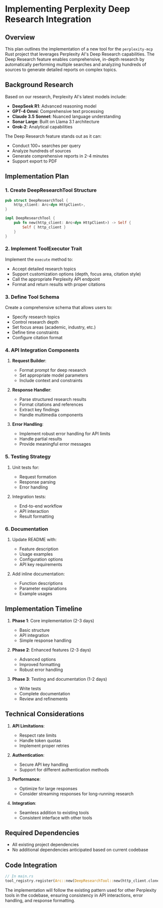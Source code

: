 # Implementing Perplexity Deep Research Integration

## Overview
This plan outlines the implementation of a new tool for the `perplexity-mcp` Rust project that leverages Perplexity AI's Deep Research capabilities. The Deep Research feature enables comprehensive, in-depth research by automatically performing multiple searches and analyzing hundreds of sources to generate detailed reports on complex topics.

## Background Research
Based on our research, Perplexity AI's latest models include:
- **DeepSeek R1**: Advanced reasoning model
- **GPT-4 Omni**: Comprehensive text processing
- **Claude 3.5 Sonnet**: Nuanced language understanding
- **Sonar Large**: Built on Llama 3.1 architecture
- **Grok-2**: Analytical capabilities

The Deep Research feature stands out as it can:
- Conduct 100+ searches per query
- Analyze hundreds of sources
- Generate comprehensive reports in 2-4 minutes
- Support export to PDF

## Implementation Plan

### 1. Create DeepResearchTool Structure

```rust
pub struct DeepResearchTool {
    http_client: Arc<dyn HttpClient>,
}

impl DeepResearchTool {
    pub fn new(http_client: Arc<dyn HttpClient>) -> Self {
        Self { http_client }
    }
}
```

### 2. Implement ToolExecutor Trait

Implement the `execute` method to:
- Accept detailed research topics
- Support customization options (depth, focus area, citation style)
- Call the appropriate Perplexity API endpoint
- Format and return results with proper citations

### 3. Define Tool Schema

Create a comprehensive schema that allows users to:
- Specify research topics
- Control research depth
- Set focus areas (academic, industry, etc.)
- Define time constraints
- Configure citation format

### 4. API Integration Components

1. **Request Builder**:
   - Format prompt for deep research
   - Set appropriate model parameters
   - Include context and constraints

2. **Response Handler**:
   - Parse structured research results
   - Format citations and references
   - Extract key findings
   - Handle multimedia components

3. **Error Handling**:
   - Implement robust error handling for API limits
   - Handle partial results
   - Provide meaningful error messages

### 5. Testing Strategy

1. Unit tests for:
   - Request formation
   - Response parsing
   - Error handling

2. Integration tests:
   - End-to-end workflow
   - API interaction
   - Result formatting

### 6. Documentation

1. Update README with:
   - Feature description
   - Usage examples
   - Configuration options
   - API key requirements

2. Add inline documentation:
   - Function descriptions
   - Parameter explanations
   - Example usages

## Implementation Timeline

1. **Phase 1**: Core implementation (2-3 days)
   - Basic structure
   - API integration
   - Simple response handling

2. **Phase 2**: Enhanced features (2-3 days)
   - Advanced options
   - Improved formatting
   - Robust error handling

3. **Phase 3**: Testing and documentation (1-2 days)
   - Write tests
   - Complete documentation
   - Review and refinements

## Technical Considerations

1. **API Limitations**:
   - Respect rate limits
   - Handle token quotas
   - Implement proper retries

2. **Authentication**:
   - Secure API key handling
   - Support for different authentication methods

3. **Performance**:
   - Optimize for large responses
   - Consider streaming responses for long-running research

4. **Integration**:
   - Seamless addition to existing tools
   - Consistent interface with other tools

## Required Dependencies

- All existing project dependencies
- No additional dependencies anticipated based on current codebase

## Code Integration

```rust
// In main.rs
tool_registry.register(Arc::new(DeepResearchTool::new(http_client.clone())));
```

The implementation will follow the existing pattern used for other Perplexity tools in the codebase, ensuring consistency in API interactions, error handling, and response formatting.